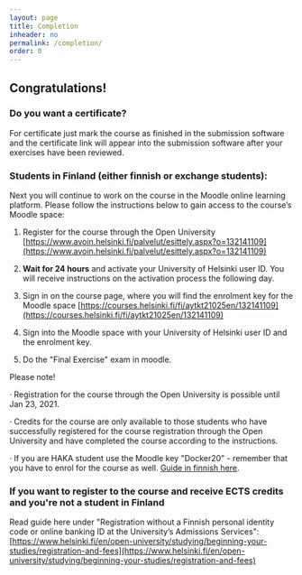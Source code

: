 ```yaml
---
layout: page
title: Completion
inheader: no
permalink: /completion/
order: 0
---
```


## Congratulations! ##

### Do you want a certificate? ###

For certificate just mark the course as finished in the submission software and the certificate link will appear into the submission software after your exercises have been reviewed.

### Students in Finland (either finnish or exchange students):

Next you will continue to work on the course in the Moodle online learning platform. Please follow the instructions below to gain access to the course’s Moodle space:

1. Register for the course through the Open University [https://www.avoin.helsinki.fi/palvelut/esittely.aspx?o=132141109](https://www.avoin.helsinki.fi/palvelut/esittely.aspx?o=132141109)

2. <b>Wait for 24 hours</b> and activate your University of Helsinki user ID. You will receive instructions on the activation process the following day.

3. Sign in on the course page, where you will find the enrolment key for the Moodle space [https://courses.helsinki.fi/fi/aytkt21025en/132141109](https://courses.helsinki.fi/fi/aytkt21025en/132141109)

4. Sign into the Moodle space with your University of Helsinki user ID and the enrolment key.

5. Do the "Final Exercise" exam in moodle.

Please note!

· Registration for the course through the Open University is possible until Jan 23, 2021.

· Credits for the course are only available to those students who have successfully registered for the course registration through the Open University and have completed the course according to the instructions.

· If you are HAKA student use the Moodle key "Docker20" - remember that you have to enrol for the course as well. [Guide in finnish here](https://www.helsinki.fi/fi/avoin-yliopisto/opiskelu/opinnoissa-alkuun/ilmoittautuminen-ja-maksut).

### If you want to register to the course and receive ECTS credits and you're not a student in Finland

Read guide here under "Re­gis­tra­tion without a Finnish per­sonal identity code or on­line bank­ing ID at the Uni­versity’s Ad­mis­sions Services": [https://www.helsinki.fi/en/open-university/studying/beginning-your-studies/registration-and-fees](https://www.helsinki.fi/en/open-university/studying/beginning-your-studies/registration-and-fees)
